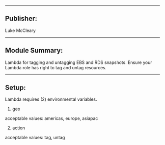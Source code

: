 -------
Publisher:
-------

Luke McCleary


---------
Module Summary:
---------
Lambda for tagging and untagging EBS and RDS snapshots. Ensure your Lambda role has right to tag and untag resources.

------------
Setup:
------------

Lambda requires (2) environmental variables. 

1) geo

acceptable values: americas, europe, asiapac

2) action

acceptable values: tag, untag

